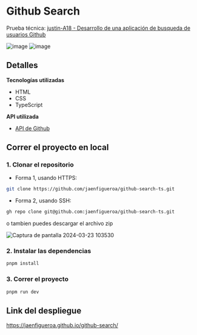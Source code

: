 # Github Search

Prueba técnica: [justin-A18 - Desarrollo de una aplicación de busqueda de usuarios Github](https://github.com/justin-A18/prueba-tecnica?tab=readme-ov-file)

![image](https://github.com/jaenfigueroa/github-search-ts/assets/69079292/05d60a8f-277b-45dd-9b5e-9ced04add1db)
![image](https://github.com/jaenfigueroa/github-search-ts/assets/69079292/83e34aef-0a69-45de-bff2-79c717381ea9)


## Detalles

**Tecnologías utilizadas**

- HTML
- CSS
- TypeScript

**API utilizada**

- [API de Github](https://docs.github.com/en/rest)

## Correr el proyecto en local

### 1. Clonar el repositorio

- Forma 1, usando HTTPS:

```bash
git clone https://github.com/jaenfigueroa/github-search-ts.git
```
- Forma 2, usando SSH:

```bash
gh repo clone git@github.com:jaenfigueroa/github-search-ts.git

```
o tambien puedes descargar el archivo zip

![Captura de pantalla 2024-03-23 103530](https://github.com/jaenfigueroa/github-search-ts/assets/69079292/d336387d-8bb4-4b15-95d8-d291ce4af36f)


### 2. Instalar las dependencias

```bash
pnpm install

```
### 3. Correr el proyecto

```bash
pnpm run dev

```

## Link del despliegue

https://jaenfigueroa.github.io/github-search/
